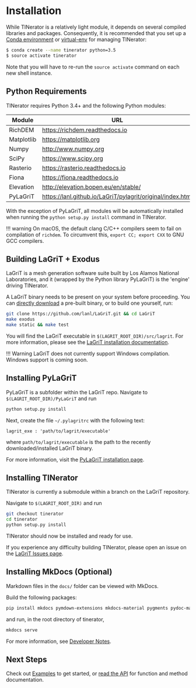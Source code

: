 # Installation

While TINerator is a relatively light module, it depends on several
compiled libraries and packages. Consequently, it is recommended that you set up
a [Conda environment](https://conda.io/en/latest/) or [virtual-env](https://virtualenv.pypa.io/en/latest/) for managing TINerator:

```bash
$ conda create --name tinerator python=3.5
$ source activate tinerator
```

Note that you will have to re-run the `source activate` command on each new shell instance.

## Python Requirements

TINerator requires Python 3.4+ and the following Python modules:

| Module     | URL                                                        |
|------------|------------------------------------------------------------|
| RichDEM    | https://richdem.readthedocs.io                             |
| Matplotlib | https://matplotlib.org                                     |
| Numpy      | http://www.numpy.org                                       |
| SciPy      | https://www.scipy.org                                      |
| Rasterio   | https://rasterio.readthedocs.io                            |
| Fiona      | https://fiona.readthedocs.io                               |
| Elevation  | http://elevation.bopen.eu/en/stable/                       |
| PyLaGriT   | https://lanl.github.io/LaGriT/pylagrit/original/index.html |

With the exception of PyLaGriT, all modules will be automatically installed 
when running the `python setup.py install` command in TINerator.

!!! warning
    On macOS, the default clang C/C++ compilers seem to fail on compilation of
    `richdem`. To circumvent this, `export CC; export CXX` to GNU GCC compilers.

## Building LaGriT + Exodus

LaGriT is a mesh generation software suite built by Los Alamos National Laboratories, and it (wrapped by the Python library PyLaGriT) is the 'engine' driving TINerator. 

A LaGriT binary needs to be present on your system before proceeding. You can [directly download](https://github.com/lanl/LaGriT/releases) a pre-built binary, or to build one yourself, run:

```bash
git clone https://github.com/lanl/LaGriT.git && cd LaGriT
make exodus
make static && make test
```

You will find the LaGriT executable in `$(LAGRIT_ROOT_DIR)/src/lagrit`. For more information, please see the [LaGriT installation documentation](https://github.com/lanl/LaGriT/blob/master/documentation/INSTALL.md).

!!! Warning
    LaGriT does not currently support Windows compilation. Windows support is coming soon.

## Installing PyLaGriT

PyLaGriT is a subfolder within the LaGriT repo. 
Navigate to `$(LAGRIT_ROOT_DIR)/PyLaGriT` and run

```bash
python setup.py install
```

Next, create the file `~/.pylagritrc` with the following text:

    lagrit_exe : 'path/to/lagrit/executable'

where `path/to/lagrit/executable` is the path to the recently downloaded/installed LaGriT binary.

For more information, visit the [PyLaGriT installation page](https://lanl.github.io/LaGriT/pylagrit/original/gettingstarted.html#installation).

##  Installing TINerator

TINerator is currently a submodule within a branch on the LaGriT repository.

Navigate to `$(LAGRIT_ROOT_DIR)` and run

```bash
git checkout tinerator
cd tinerator
python setup.py install
```

TINerator should now be installed and ready for use. 

If you experience any difficulty building TINerator, please open an issue on the [LaGriT Issues page](https://github.com/lanl/LaGriT/issues).

## Installing MkDocs (Optional)

Markdown files in the `docs/` folder can be viewed with MkDocs.

Build the following packages:

```bash
pip install mkdocs pymdown-extensions mkdocs-material pygments pydoc-markdown
```

and run, in the root directory of tinerator,

```bash
mkdocs serve
```

For more information, see [Developer Notes](api/developernotes.md).

## Next Steps

Check out [Examples](tutorials/index.md) to get started, or [read the API](api/index.md) for function and method documentation.